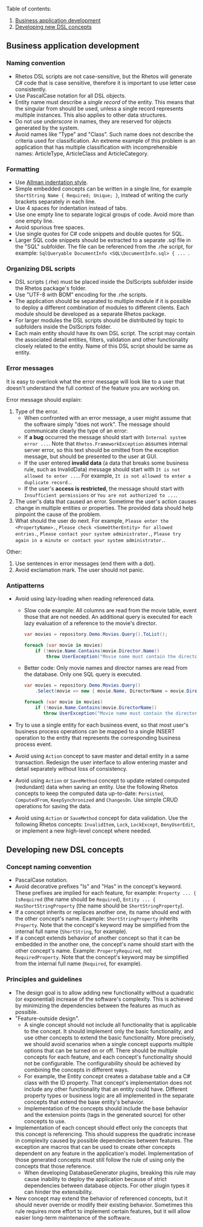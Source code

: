 Table of contents:

1. [Business application development](#business-application-development)
2. [Developing new DSL concepts](#developing-new-dsl-concepts)

## Business application development

### Naming convention

* Rhetos DSL scripts are not case-sensitive, but the Rhetos will generate C# code that is case sensitive,
  therefore it is important to use letter case consistently.
* Use PascalCase notation for all DSL objects.
* Entity name must describe a *single record* of the entity.
  This means that the singular from should be used, unless a single record represents multiple instances.
  This also applies to other data structures.
* Do not use *underscore* in names, they are reserved for objects generated by the system.
* Avoid names like "Type" and "Class".
  Such name does not describe the criteria used for classification.
  An extreme example of this problem is an application that has multiple classification with incomprehensible names: ArticleType, ArticleClass and ArticleCategory.

### Formatting

* Use [Allman indentation style](https://en.wikipedia.org/wiki/Indent_style#Allman_style).
* Simple embedded concepts can be written in a single line, for example `ShortString Name { Required; Unique; }`, instead of writing the curly brackets separately in each line.
* Use 4 spaces for indentation instead of tabs.
* Use one empty line to separate logical groups of code.
  Avoid more than one empty line.
* Avoid spurious free spaces.
* Use single quotes for C# code snippets and double quotes for SQL.
* Larger SQL code snippets should be extracted to a separate .sql file in the "SQL" subfolder.
  The file can be referenced from the .rhe script, for example: `SqlQueryable DocumentInfo <SQL\DocumentInfo.sql> { ... `.

### Organizing DSL scripts

* DSL scripts (.rhe) must be placed inside the DslScripts subfolder inside the Rhetos package's folder.
* Use "UTF-8 with BOM" encoding for the .rhe scripts.
* The application should be separated to multiple module if it is possible to deploy a different combination of modules to different clients.
  Each module should be developed as a separate Rhetos package.
* For larger modules the DSL scripts should be distributed by topic to subfolders inside the DslScripts folder.
* Each main entity should have its own DSL script.
  The script may contain the associated detail entities, filters, validation and other functionality closely related to the entity.
  Name of this DSL script should be same as entity.

### Error messages

It is easy to overlook what the error message will look like to a user that doesn't understand the full context of the feature you are working on.

Error message should explain:

1. Type of the error.
    - When confronted with an error message, a user might assume that the software simply "does not work".
      The message should communicate clearly the type of an error:
    - If **a bug** occurred the message should start with `Internal system error ...`.
      Note that `Rhetos.FrameworkException` assumes internal server error, so this text should be omitted from the exception message,
      but should be presented to the user at GUI.
    - If the user entered **invalid data** (a data that breaks some business rule, such as InvalidData) message should start with `It is not allowed to enter ...`. For example, `It is not allowed to enter a duplicate record.`.
    - If the user's **access is restricted**, the message should start with `Insufficient permissions` or `You are not authorized to ...`.
2. The user's data that caused an error. Sometime the user's action causes change in multiple entities or properties.
   The provided data should help pinpoint the cause of the problem.
3. What should the user do next. For example, `Please enter the <PropertyName>.`,
   `Please check <SomeOtherEntity> for allowed entries.`, `Please contact your system administrator.`,
   `Please try again in a minute or contact your system administrator.`.

Other:

1. Use sentences in error messages (end them with a dot).
2. Avoid exclamation mark. The user should not panic.

### Antipatterns

* Avoid using lazy-loading when reading referenced data.
    - Slow code example:
      All columns are read from the movie table, event those that are not needed.
      An additional query is executed for each lazy evaluation of a reference to the movie's director.

        ```C#
        var movies = repository.Demo.Movies.Query().ToList();

        foreach (var movie in movies)
            if (!movie.Name.Contains(movie.Director.Name))
                throw UserException("Movie name must contain the director's name.");
        ```

    - Better code:
      Only movie names and director names are read from the database.
      Only one SQL query is executed.

        ```C#
        var movies = repository.Demo.Movies.Query()
            .Select(movie => new { movie.Name, DirectorName = movie.Director.Name }).ToList();

        foreach (var movie in movies)
            if (!movie.Name.Contains(movie.DirectorName))
               throw UserException("Movie name must contain the director's name.");
        ```

* Try to use a single entity for each business event, so that most user's business process operations can be mapped to a single INSERT operation to the entity that represents the corresponding business process event.
* Avoid using `Action` concept to save master and detail entity in a same transaction.
  Redesign the user interface to allow entering master and detail separately without loss of consistency.
* Avoid using `Action` or `SaveMethod` concept to update related computed (redundant) data when saving an entity.
  Use the following Rhetos concepts to keep the computed data up-to-date: `Persisted`, `ComputedFrom`, `KeepSynchronized` and `ChangesOn`.
  Use simple CRUD operations for saving the data.
* Avoid using `Action` or `SaveMethod` concept for data validation.
  Use the following Rhetos concepts: `InvalidItem`, `Lock`, `LockExcept`, `DenyUserEdit`, or implement a new high-level concept where needed.

## Developing new DSL concepts

### Concept naming convention

* PascalCase notation.
* Avoid decorative prefixes "Is" and "Has" in the concept's keyword.
  These prefixes are implied for each feature, for example:
  `Property ... { IsRequired` (the name should be `Required`),
  `Entity ... { HasShortStringProperty` (the name should be `ShortStringProperty`).
* If a concept inherits or replaces another one, its name should end with the other concept's name.
  Example: `ShortStringProperty` inherits `Property`.
  Note that the concept's keyword may be simplified from the internal full name (`ShortString`, for example).
* If a concept extends behavior of another concept so that it can be embedded in the another one,
  the concept's name should start with the other concept's name.
  Example: `PropertyRequired`, not `RequiredProperty`.
  Note that the concept's keyword may be simplified from the internal full name (`Required`, for example).

### Principles and guidelines

* The design goal is to allow adding new functionality without a quadratic (or exponential) increase of the software's complexity.
  This is achieved by minimizing the dependencies between the features as much as possible.
* "Feature-outside design".
    - A single concept should not include all functionality that is applicable to the concept.
      It should implement only the basic functionality, and use other concepts to extend the basic functionality.
      More precisely, we should avoid scenarios when a single concept supports multiple options that can be turned on or off.
      There should be multiple concepts for each feature, and each concept's functionality should not be configurable.
      The configurability should be achieved by combining the concepts in different ways.
    - For example, the Entity concept creates a database table and a C# class with the ID property.
      That concept's implementation does not include any other functionality that an entity could have.
      Different property types or business logic are all implemented in the separate concepts that extend the base entity's behavior.
    - Implementation of the concepts should include the base behavior and the extension points (tags in the generated source) for other concepts to use.
* Implementation of each concept should effect only the concepts that this concept is referencing.
  This should suppress the quadratic increase in complexity caused by possible dependencies between features.
  The exception are macros that can be used to create other concepts dependent on any feature in the application's model.
  Implementation of those generated concepts must still follow the rule of using only the concepts that those reference.
    - When developing DatabaseGenerator plugins, breaking this rule may cause inability to deploy the application because of strict dependencies between database objects.
      For other plugin types it can hinder the extensibility.
* New concept may extend the behavior of referenced concepts, but it should never override or modify their existing behavior.
  Sometimes this rule requires more effort to implement certain features, but it will allow easier long-term maintenance of the software.
